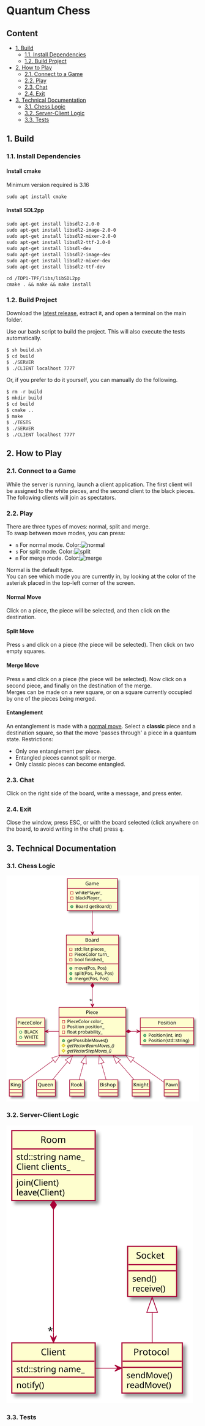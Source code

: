 # Quantum Chess
## Content
* [1. Build](#1-build)
  * [1.1. Install Dependencies](#11-install-dependencies)
  * [1.2. Build Project](#12-build-project)
* [2. How to Play](#2-how-to-play)
  * [2.1. Connect to a Game](#21-connect-to-a-game)
  * [2.2. Play](#22-play)
  * [2.3. Chat](#23-chat)
  * [2.4. Exit](#24-exit)
* [3. Technical Documentation](#3-technical-documentation)
  * [3.1. Chess Logic](#31-chess-logic)
  * [3.2. Server-Client Logic](#32-server-client-logic)
  * [3.3. Tests](#33-tests)

## 1. Build
### 1.1. Install Dependencies
#### Install cmake
Minimum version required is 3.16
```shell
sudo apt install cmake
```

#### Install SDL2pp
```shell
sudo apt-get install libsdl2-2.0-0
sudo apt-get install libsdl2-image-2.0-0
sudo apt-get install libsdl2-mixer-2.0-0
sudo apt-get install libsdl2-ttf-2.0-0
sudo apt-get install libsdl-dev
sudo apt-get install libsdl2-image-dev
sudo apt-get install libsdl2-mixer-dev
sudo apt-get install libsdl2-ttf-dev
```
```shell
cd /TDP1-TPF/libs/libSDL2pp
cmake . && make && make install
```

### 1.2. Build Project
Download the [latest release](https://github.com/NicoDeGiacomo/TDP1-TPF/releases/latest), extract it, and open a terminal on the main folder.

Use our bash script to build the project. This will also execute the tests automatically.
```shell
$ sh build.sh
$ cd build
$ ./SERVER
$ ./CLIENT localhost 7777
```

Or, if you prefer to do it yourself, you can manually do the following.
```shell
$ rm -r build
$ mkdir build
$ cd build
$ cmake ..
$ make
$ ./TESTS
$ ./SERVER
$ ./CLIENT localhost 7777
```

## 2. How to Play
### 2.1. Connect to a Game
While the server is running, launch a client application.
The first client will be assigned to the white pieces, and the second client to the black pieces. The following clients will join as spectators.

### 2.2. Play
There are three types of moves: normal, split and merge.  
To swap between move modes, you can press:
 - `n` For normal mode. Color:![normal](https://via.placeholder.com/15/00ffff/000000?text=+)
 - `s` For split mode. Color:![split](https://via.placeholder.com/15/fa0fb4/000000?text=+)
 - `m` For merge mode. Color:![merge](https://via.placeholder.com/15/008000/000000?text=+)

Normal is the default type.\
You can see which mode you are currently in, by looking at the color of the asterisk placed in the top-left corner of the screen.

#### Normal Move
Click on a piece, the piece will be selected, and then click on the destination.

#### Split Move
Press `s` and click on a piece (the piece will be selected). Then click on two empty squares.

#### Merge Move
Press `m` and click on a piece (the piece will be selected). Now click on a second piece, and finally on the destination of the merge.\
Merges can be made on a new square, or on a square currently occupied by one of the pieces being merged.

#### Entanglement
An entanglement is made with a [normal move](#normal-move). 
Select a **classic** piece and a destination square, so that the move 'passes through' a piece in a quantum state.
Restrictions:
- Only one entanglement per piece.
- Entangled pieces cannot split or merge.
- Only classic pieces can become entangled.

### 2.3. Chat
Click on the right side of the board, write a message, and press enter.

### 2.4. Exit
Close the window, press ESC, or with the board selected (click anywhere on the board, to avoid writing in the chat) press `q`.

## 3. Technical Documentation
### 3.1. Chess Logic
![](assets/readme/chess.svg)

### 3.2. Server-Client Logic
![](assets/readme/server-client.svg)

### 3.3. Tests
